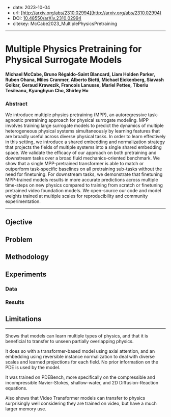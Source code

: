 - date: 2023-10-04
- url: [http://arxiv.org/abs/2310.02994](http://arxiv.org/abs/2310.02994)
- DOI: [10.48550/arXiv.2310.02994](https://doi.org/10.48550/arXiv.2310.02994)
- citekey: McCabe2023_MultiplePhysicsPretraining
---

# Multiple Physics Pretraining for Physical Surrogate Models

#### Michael McCabe, Bruno Régaldo-Saint Blancard, Liam Holden Parker, Ruben Ohana, Miles Cranmer, Alberto Bietti, Michael Eickenberg, Siavash Golkar, Geraud Krawezik, Francois Lanusse, Mariel Pettee, Tiberiu Tesileanu, Kyunghyun Cho, Shirley Ho

### Abstract

We introduce multiple physics pretraining (MPP), an autoregressive task-agnostic pretraining approach for physical surrogate modeling. MPP involves training large surrogate models to predict the dynamics of multiple heterogeneous physical systems simultaneously by learning features that are broadly useful across diverse physical tasks. In order to learn effectively in this setting, we introduce a shared embedding and normalization strategy that projects the fields of multiple systems into a single shared embedding space. We validate the efficacy of our approach on both pretraining and downstream tasks over a broad fluid mechanics-oriented benchmark. We show that a single MPP-pretrained transformer is able to match or outperform task-specific baselines on all pretraining sub-tasks without the need for finetuning. For downstream tasks, we demonstrate that finetuning MPP-trained models results in more accurate predictions across multiple time-steps on new physics compared to training from scratch or finetuning pretrained video foundation models. We open-source our code and model weights trained at multiple scales for reproducibility and community experimentation.

---

## Ojective

## Problem
<!-- regression / classification / génération ? -->
<!-- finetuning / adaptive learning ? -->
<!-- parametric / multiphysics ? -->

## Methodology
<!-- accent on encoding -->
<!-- transformer ? -->

## Experiments

### Data

### Results

## Limitations

---

Shows that models can learn multiple types of physics, and that it is beneficial to transfer to unseen partially overlapping physics.

It does so with a transformer-based model using axial attention, and an embedding using reversible instance normalization to deal with diverse scales and learned projections for each field. No prior information on the PDE is used by the model.

It was trained on PDEBench, more specifically on the compressible and incompressible Navier-Stokes, shallow-water, and 2D Diffusion-Reaction equations.

Also shows that Video Transformer models can transfer to physics surprisingly well considering they are trained on video, but have a much larger memory use.